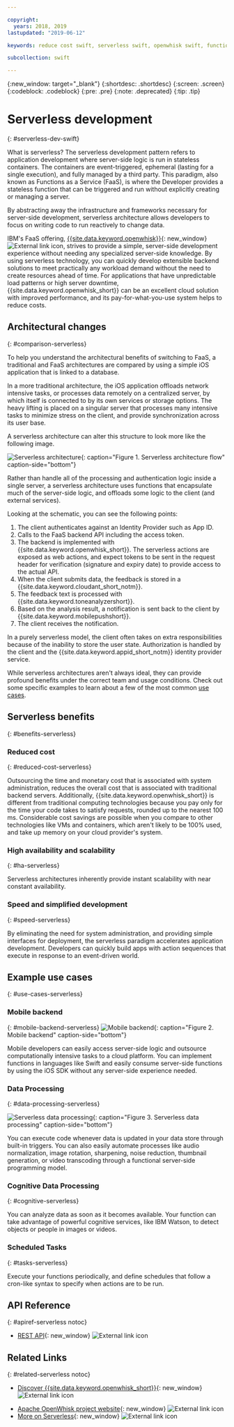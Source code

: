 ```yaml
---

copyright:
  years: 2018, 2019
lastupdated: "2019-06-12"

keywords: reduce cost swift, serverless swift, openwhisk swift, functions swift, faas swift, stateless swift, api reference swift, high availability swift, serverless ios

subcollection: swift

---
```


{:new_window: target="_blank"}
{:shortdesc: .shortdesc}
{:screen: .screen}
{:codeblock: .codeblock}
{:pre: .pre}
{:note: .deprecated}
{:tip: .tip}

# Serverless development
{: #serverless-dev-swift}

What is serverless? The serverless development pattern refers to application development where server-side logic is run in stateless containers. The containers are event-triggered, ephemeral (lasting for a single execution), and fully managed by a third party. This paradigm, also known as Functions as a Service (FaaS), is where the Developer provides a stateless function that can be triggered and run without explicitly creating or managing a server.

By abstracting away the infrastructure and frameworks necessary for server-side development, serverless architecture allows developers to focus on writing code to run reactively to change data.

IBM's FaaS offering, [{{site.data.keyword.openwhisk}}](https://{DomainName}/openwhisk){: new_window} ![External link icon](../../icons/launch-glyph.svg "External link icon"), strives to provide a simple, server-side development experience without needing any specialized server-side knowledge. By using serverless technology, you can quickly develop extensible backend solutions to meet practically any workload demand without the need to create resources ahead of time. For applications that have unpredictable load patterns or high server downtime, {{site.data.keyword.openwhisk_short}} can be an excellent cloud solution with improved performance, and its pay-for-what-you-use system helps to reduce costs.

## Architectural changes
{: #comparison-serverless}

To help you understand the architectural benefits of switching to FaaS, a traditional and FaaS architectures are compared by using a simple iOS application that is linked to a database.

In a more traditional architecture, the iOS application offloads network intensive tasks, or processes data remotely on a centralized server, by which itself is connected to by its own services or storage options. The heavy lifting is placed on a singular server that processes many intensive tasks to minimize stress on the client, and provide synchronization across its user base.

A serverless architecture can alter this structure to look more like the following image.

![Serverless architecture](./images/Architecture.png "Serverless architecture"){: caption="Figure 1. Serverless architecture flow" caption-side="bottom"}

Rather than handle all of the processing and authentication logic inside a single server, a serverless architecture uses functions that encapsulate much of the server-side logic, and offloads some logic to the client (and external services).

Looking at the schematic, you can see the following points:

1. The client authenticates against an Identity Provider such as App ID.
2. Calls to the FaaS backend API including the access token.
3. The backend is implemented with {{site.data.keyword.openwhisk_short}}. The serverless actions are exposed as web actions, and expect tokens to be sent in the request header for verification (signature and expiry date) to provide access to the actual API.
4. When the client submits data, the feedback is stored in a {{site.data.keyword.cloudant_short_notm}}.
5. The feedback text is processed with {{site.data.keyword.toneanalyzershort}}.
6. Based on the analysis result, a notification is sent back to the client by {{site.data.keyword.mobilepushshort}}.
7. The client receives the notification.

In a purely serverless model, the client often takes on extra responsibilities because of the inability to store the user state. Authorization is handled by the client and the {{site.data.keyword.appid_short_notm}} identity provider service.

While serverless architectures aren't always ideal, they can provide profound benefits under the correct team and usage conditions. Check out some specific examples to learn about a few of the most common [use cases](#use_cases).

## Serverless benefits
{: #benefits-serverless}

### Reduced cost
{: #reduced-cost-serverless}

Outsourcing the time and monetary cost that is associated with system administration, reduces the overall cost that is associated with traditional backend servers. Additionally, {{site.data.keyword.openwhisk_short}} is different from traditional computing technologies because you pay only for the time your code takes to satisfy requests, rounded up to the nearest 100 ms. Considerable cost savings are possible when you compare to other technologies like VMs and containers, which aren't likely to be 100% used, and take up memory on your cloud provider's system.

### High availability and scalability
{: #ha-serverless}

Serverless architectures inherently provide instant scalability with near constant availability.

### Speed and simplified development
{: #speed-serverless}

By eliminating the need for system administration, and providing simple interfaces for deployment, the serverless paradigm accelerates application development. Developers can quickly build apps with action sequences that execute in response to an event-driven world.

## Example use cases
{: #use-cases-serverless}

### Mobile backend
{: #mobile-backend-serverless}
![Mobile backend](./images/cloud-functions-rest-api-trigger.png "Mobile backend"){: caption="Figure 2. Mobile backend" caption-side="bottom"}

Mobile developers can easily access server-side logic and outsource computationally intensive tasks to a cloud platform. You can implement functions in languages like Swift and easily consume server-side functions by using the iOS SDK without any server-side experience needed.

### Data Processing
{: #data-processing-serverless}

![Serverless data processing](./images/cloud-functions-cloudant-trigger.png "Serverless data processing"){: caption="Figure 3. Serverless data processing" caption-side="bottom"}

You can execute code whenever data is updated in your data store through built-in triggers. You can also easily automate processes like audio normalization, image rotation, sharpening, noise reduction, thumbnail generation, or video transcoding through a functional server-side programming model.

### Cognitive Data Processing
{: #cognitive-serverless}

You can analyze data as soon as it becomes available. Your function can take advantage of powerful cognitive services, like IBM Watson, to detect objects or people in images or videos.

### Scheduled Tasks
{: #tasks-serverless}

Execute your functions periodically, and define schedules that follow a cron-like syntax to specify when actions are to be run.

## API Reference
{: #apiref-serverless notoc}

<!-- * [REST API Documentation](./openwhisk_reference.html#openwhisk_ref_restapi)-->
* [REST API](https://{DomainName}/apidocs){: new_window} ![External link icon](../../icons/launch-glyph.svg "External link icon")

## Related Links
{: #related-serverless notoc}

* [Discover {{site.data.keyword.openwhisk_short}}](https://www.ibm.com/cloud/functions){: new_window} ![External link icon](../../icons/launch-glyph.svg "External link icon")
<!-- redirects to link above * [{{site.data.keyword.openwhisk_short}} on IBM developerWorks](https://developer.ibm.com/openwhisk/)-->
* [Apache OpenWhisk project website](http://openwhisk.incubator.apache.org/){: new_window} ![External link icon](../../icons/launch-glyph.svg "External link icon")
* [More on Serverless](https://martinfowler.com/articles/serverless.html){: new_window} ![External link icon](../../icons/launch-glyph.svg "External link icon")
